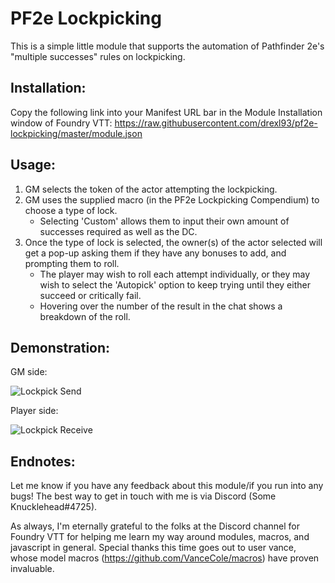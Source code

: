# PF2e Lockpicking
This is a simple little module that supports the automation of Pathfinder 2e's "multiple successes" rules on lockpicking.

## Installation:
Copy the following link into your Manifest URL bar in the Module Installation window of Foundry VTT: https://raw.githubusercontent.com/drexl93/pf2e-lockpicking/master/module.json

## Usage:
1. GM selects the token of the actor attempting the lockpicking.
2. GM uses the supplied macro (in the PF2e Lockpicking Compendium) to choose a type of lock.
    - Selecting 'Custom' allows them to input their own amount of successes required as well as the DC.
3. Once the type of lock is selected, the owner(s) of the actor selected will get a pop-up asking them if they have any bonuses to add, and prompting them to roll.
    - The player may wish to roll each attempt individually, or they may wish to select the 'Autopick' option to keep trying until they either succeed or critically fail.
    - Hovering over the number of the result in the chat shows a breakdown of the roll.

## Demonstration:
GM side:

![Lockpick Send](https://media.giphy.com/media/TvDj5pKSatj6G7wbIr/giphy.gif)

Player side:

![Lockpick Receive](https://media.giphy.com/media/ibrdD57zManKaXl1uy/giphy.gif)


## Endnotes:
Let me know if you have any feedback about this module/if you run into any bugs! The best way to get in touch with me is via Discord (Some Knucklehead#4725).

As always, I'm eternally grateful to the folks at the Discord channel for Foundry VTT for helping me learn my way around modules, macros, and javascript in general. Special thanks this time goes out to user vance, whose model macros (https://github.com/VanceCole/macros) have proven invaluable.
